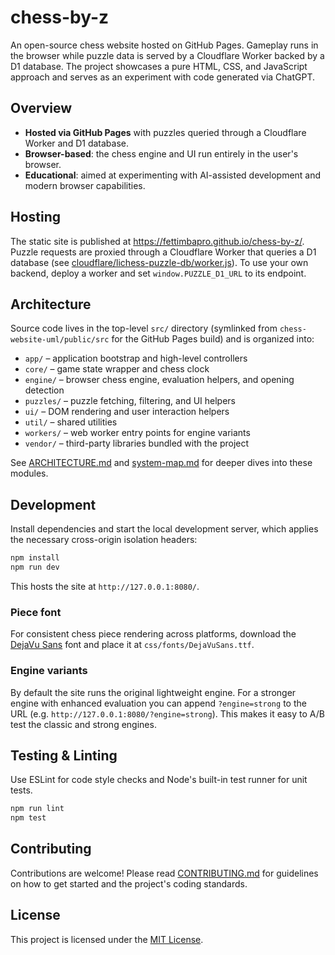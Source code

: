 # chess-by-z

An open-source chess website hosted on GitHub Pages. Gameplay runs in the browser while puzzle data is served by a Cloudflare Worker backed by a D1 database. The project showcases a pure HTML, CSS, and JavaScript approach and serves as an experiment with code generated via ChatGPT.

## Overview

- **Hosted via GitHub Pages** with puzzles queried through a Cloudflare Worker and D1 database.
- **Browser-based**: the chess engine and UI run entirely in the user's browser.
- **Educational**: aimed at experimenting with AI-assisted development and modern browser capabilities.

## Hosting

The static site is published at <https://fettimbapro.github.io/chess-by-z/>. Puzzle requests are proxied through a Cloudflare Worker that queries a D1 database (see [cloudflare/lichess-puzzle-db/worker.js](cloudflare/lichess-puzzle-db/worker.js)). To use your own backend, deploy a worker and set `window.PUZZLE_D1_URL` to its endpoint.

## Architecture

Source code lives in the top-level `src/` directory (symlinked from
`chess-website-uml/public/src` for the GitHub Pages build) and is organized
into:

- `app/` – application bootstrap and high-level controllers
- `core/` – game state wrapper and chess clock
- `engine/` – browser chess engine, evaluation helpers, and opening detection
- `puzzles/` – puzzle fetching, filtering, and UI helpers
- `ui/` – DOM rendering and user interaction helpers
- `util/` – shared utilities
- `workers/` – web worker entry points for engine variants
- `vendor/` – third-party libraries bundled with the project

See [ARCHITECTURE.md](ARCHITECTURE.md) and [system-map.md](system-map.md) for
deeper dives into these modules.

## Development

Install dependencies and start the local development server, which applies the
necessary cross-origin isolation headers:

```bash
npm install
npm run dev
```

This hosts the site at `http://127.0.0.1:8080/`.

### Piece font

For consistent chess piece rendering across platforms, download the [DejaVu Sans](https://github.com/dejavu-fonts/dejavu-fonts/raw/master/ttf/DejaVuSans.ttf) font and place it at `css/fonts/DejaVuSans.ttf`.

### Engine variants

By default the site runs the original lightweight engine. For a stronger engine with enhanced evaluation you can append `?engine=strong` to the URL (e.g. `http://127.0.0.1:8080/?engine=strong`). This makes it easy to A/B test the classic and strong engines.

## Testing & Linting

Use ESLint for code style checks and Node's built-in test runner for unit
tests.

```bash
npm run lint
npm test
```

## Contributing

Contributions are welcome! Please read [CONTRIBUTING.md](CONTRIBUTING.md) for guidelines on how to get started and the project's coding standards.

## License

This project is licensed under the [MIT License](LICENSE).
